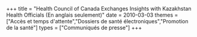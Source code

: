 +++
title = "Health Council of Canada Exchanges Insights with Kazakhstan Health Officials (En anglais seulement)"
date = 2010-03-03
themes = ["Accès et temps d'attente","Dossiers de santé électroniques","Promotion de la santé"]
types = ["Communiqués de presse"]
+++
